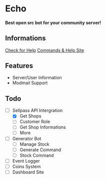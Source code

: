 
# Echo

#### Best open src bot for your community server!



## Informations

[Check for Help](https://discord.gg/KJs5jM7JTa)
[Commands & Help Site](https://whoisnico.github.io/echo-bot/)


## Features

- Server/User Information
- Modmail Support



## Todo
- [ ] Sellpass API Intergration
    - [x] Get Shops
    - [ ] Customer Role
    - [ ] Get Shop Informations
    - [ ] More

- [ ] Generator Bot
    - [ ] Manage Stock
    - [ ] Generate Command
    - [ ] Stock Command
- [ ] Event Logger
- [ ] Coins System
- [ ] Dashboard Site
